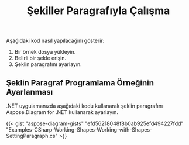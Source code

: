 ﻿---
title: Şekiller Paragrafıyla Çalışma
type: docs
weight: 40
url: /tr/net/working-with-shapes-paragraph/
---
Aşağıdaki kod nasıl yapılacağını gösterir:

1. Bir örnek dosya yükleyin.
1. Belirli bir şekle erişin.
1. Şeklin paragrafını ayarlayın.
## **Şeklin Paragraf Programlama Örneğinin Ayarlanması**
.NET uygulamanızda aşağıdaki kodu kullanarak şeklin paragrafını Aspose.Diagram for .NET kullanarak ayarlayın.

{{< gist "aspose-diagram-gists" "efd56218048f8b0ab925efd494227fdd" "Examples-CSharp-Working-Shapes-Working-with-Shapes-SettingParagraph.cs" >}}